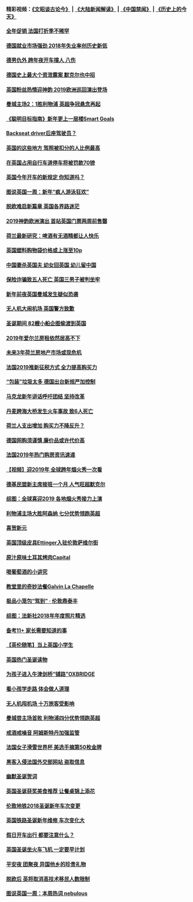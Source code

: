#### 精彩视频：[《文昭谈古论今》](https://github.com/gfw-breaker/wenzhao/blob/master/README.md?t=01090030) | [《大陆新闻解读》](https://github.com/gfw-breaker/ntdtv-comedy/blob/master/README.md?t=01090030) | [《中国禁闻》](https://github.com/gfw-breaker/ntdtv-news/blob/master/README.md?t=01090030) | [《历史上的今天》](https://github.com/gfw-breaker/today-in-history/blob/master/README.md?t=01090030) 

#### [全年促销 法国打折季不稀罕](../pages/nsc974/n10961553.md?t=01090030) 

#### [德国就业市场强劲 2018年失业率创历史新低](../pages/nsc974/n10961491.md?t=01090030) 

#### [德男仇外 跨年夜开车撞人 八伤](../pages/nsc974/n10961367.md?t=01090030) 

#### [德国史上最大个资泄露案 默克尔也中招](../pages/nsc974/n10960100.md?t=01090030) 

#### [英国粉丝热情迎神韵 2019欧洲巡回演出登场](../pages/nsc974/n10958683.md?t=01090030) 

#### [曼城主场2：1胜利物浦 英超争冠悬念再起](../pages/nsc974/n10954843.md?t=01090030) 

#### [《聪明目标指南》新年更上一层楼Smart Goals](../pages/nsc974/n10954583.md?t=01090030) 

#### [Backseat driver后座驾驶员？](../pages/nsc974/n10954192.md?t=01090030) 

#### [英国的这些地方 驾照被扣分的人比例最高](../pages/nsc974/n10954152.md?t=01090030) 

#### [在英国占用自行车道停车将被罚款70镑](../pages/nsc974/n10954142.md?t=01090030) 

#### [英国今年开车的新规定 你知道吗？](../pages/nsc974/n10953267.md?t=01090030) 

#### [图说英国一周：新年“疯人游泳狂欢”](../pages/nsc974/n10953234.md?t=01090030) 

#### [脱欧难启新篇章 英国各界路迷茫](../pages/nsc974/n10951727.md?t=01090030) 

#### [2019神韵欧洲演出 首站英国门票两周前售罄](../pages/nsc974/n10951678.md?t=01090030) 

#### [荷兰最新研究：啤酒有无酒精都让人快乐](../pages/nsc974/n10950834.md?t=01090030) 

#### [英国塑料购物袋价格或上涨至10p](../pages/nsc974/n10951770.md?t=01090030) 

#### [中国妻杀英国夫 幼女回英国 幼儿留中国](../pages/nsc974/n10951754.md?t=01090030) 

#### [保险诈骗致五人死亡 英国三男子被判坐牢](../pages/nsc974/n10951747.md?t=01090030) 

#### [新年前夜英国曼城发生疑似恐袭](../pages/nsc974/n10951741.md?t=01090030) 

#### [无人机大闹机场 英国警方致歉](../pages/nsc974/n10951733.md?t=01090030) 

#### [圣诞期间 82艘小船企图偷渡到英国](../pages/nsc974/n10951711.md?t=01090030) 

#### [2019年爱尔兰房租依然居高不下](../pages/nsc974/n10950906.md?t=01090030) 

#### [未来3年荷兰房地产市场或现危机](../pages/nsc974/n10950888.md?t=01090030) 

#### [法国2019推新征税方式 全力提高购买力](../pages/nsc974/n10946987.md?t=01090030) 

#### [“包装”垃圾太多 德国出台新规严加控制](../pages/nsc974/n10948358.md?t=01090030) 

#### [马克龙新年讲话呼吁团结 坚持改革](../pages/nsc974/n10947012.md?t=01090030) 

#### [丹麦跨海大桥发生火车事故 致6人死亡](../pages/nsc974/n10948353.md?t=01090030) 

#### [荷兰人支出增加 购买力不降反升？](../pages/nsc974/n10948390.md?t=01090030) 

#### [德国网购须谨慎 廉价品或许代价高](../pages/nsc974/n10948233.md?t=01090030) 

#### [法国2019年热门购房资讯速递](../pages/nsc974/n10947033.md?t=01090030) 

#### [【视频】迎2019年 全球跨年烟火秀一次看](../pages/nsc974/n10946627.md?t=01090030) 

#### [德基民盟新主席接班一个月 人气旺超默克尔](../pages/nsc974/n10946634.md?t=01090030) 

#### [组图：全球喜迎2019 各地烟火秀接力上演](../pages/nsc974/n10945584.md?t=01090030) 

#### [利物浦主场大胜阿森纳 七分优势领跑英超](../pages/nsc974/n10945421.md?t=01090030) 

#### [喜贺新元](../pages/nsc974/n10936605.md?t=01090030) 

#### [英国顶级皮具Ettinger入驻伦敦萨维尔街](../pages/nsc974/n10936595.md?t=01090030) 

#### [原汁原味土耳其烤肉Capital](../pages/nsc974/n10936573.md?t=01090030) 

#### [喝葡萄酒的小讲究](../pages/nsc974/n10936535.md?t=01090030) 

#### [教堂里的奇妙法餐Galvin La Chapelle](../pages/nsc974/n10935913.md?t=01090030) 

#### [极品小笼包“驾到” · 伦敦鼎泰丰](../pages/nsc974/n10935791.md?t=01090030) 

#### [组图：法新社2018年年度照片精选](../pages/nsc974/n10935213.md?t=01090030) 

#### [备考11+ 家长需要知道的事](../pages/nsc974/n10934312.md?t=01090030) 

#### [【英伦随笔】当上英国小学生](../pages/nsc974/n10934305.md?t=01090030) 

#### [英国热门圣诞读物](../pages/nsc974/n10934285.md?t=01090030) 

#### [为孩子进入牛津剑桥“铺路”OXBRIDGE](../pages/nsc974/n10934233.md?t=01090030) 

#### [看小孩学走路 体会做人道理](../pages/nsc974/n10934169.md?t=01090030) 

#### [无人机闯机场  十万旅客受影响](../pages/nsc974/n10934028.md?t=01090030) 

#### [曼城尝主场首败 利物浦四分优势领跑英超](../pages/nsc974/n10932818.md?t=01090030) 

#### [戒酒戒噪音 阿姆斯特丹加强监管](../pages/nsc974/n10928070.md?t=01090030) 

#### [法国女子滑雪世界杯 美选手摘第50枚金牌](../pages/nsc974/n10927351.md?t=01090030) 

#### [黑客入侵法国外交部网站 盗取信息](../pages/nsc974/n10927269.md?t=01090030) 

#### [幽默圣诞贺词](../pages/nsc974/n10926672.md?t=01090030) 

#### [英国圣诞获奖美食推荐 让餐桌锦上添花](../pages/nsc974/n10926641.md?t=01090030) 

#### [伦敦地铁2018圣诞新年车次变更](../pages/nsc974/n10926629.md?t=01090030) 

#### [英国铁路圣诞新年维修 车次变化大](../pages/nsc974/n10926618.md?t=01090030) 

#### [假日开车出行 都要注意什么？](../pages/nsc974/n10926610.md?t=01090030) 

#### [英国圣诞坐火车飞机 一定要早计划](../pages/nsc974/n10926599.md?t=01090030) 

#### [平安夜 团聚夜 异国他乡的珍贵礼物](../pages/nsc974/n10925634.md?t=01090030) 

#### [脱欧后 英将取消高技术移民人数限制](../pages/nsc974/n10924981.md?t=01090030) 

#### [图说英国一周：本周热词 nebulous](../pages/nsc974/n10925020.md?t=01090030) 

